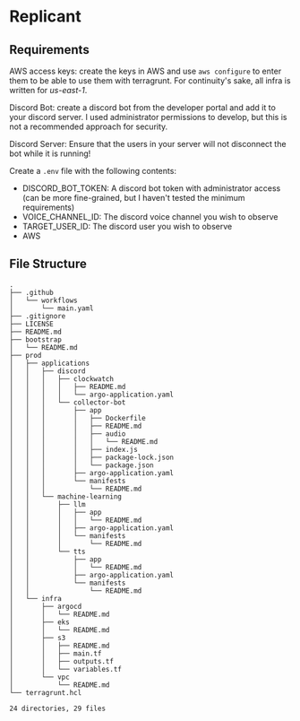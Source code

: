# Replicant


## Requirements
AWS access keys: create the keys in AWS and use `aws configure` to enter them to be able to use them with terragrunt.  For continuity's sake, all infra is written for _us-east-1_.

Discord Bot: create a discord bot from the developer portal and add it to your discord server.  I used administrator permissions to develop, but this is not a recommended approach for security.

Discord Server: Ensure that the users in your server will not disconnect the bot while it is running!

Create a `.env` file with the following contents:
* DISCORD_BOT_TOKEN: A discord bot token with administrator access (can be more fine-grained, but I haven't tested the minimum requirements)
* VOICE_CHANNEL_ID: The discord voice channel you wish to observe
* TARGET_USER_ID: The discord user you wish to observe
* AWS

## File Structure
```
.
├── .github
│   └── workflows
│       └── main.yaml
├── .gitignore
├── LICENSE
├── README.md
├── bootstrap
│   └── README.md
├── prod
│   ├── applications
│   │   ├── discord
│   │   │   ├── clockwatch
│   │   │   │   ├── README.md
│   │   │   │   └── argo-application.yaml
│   │   │   └── collector-bot
│   │   │       ├── app
│   │   │       │   ├── Dockerfile
│   │   │       │   ├── README.md
│   │   │       │   ├── audio
│   │   │       │   │   └── README.md
│   │   │       │   ├── index.js
│   │   │       │   ├── package-lock.json
│   │   │       │   └── package.json
│   │   │       ├── argo-application.yaml
│   │   │       └── manifests
│   │   │           └── README.md
│   │   └── machine-learning
│   │       ├── llm
│   │       │   ├── app
│   │       │   │   └── README.md
│   │       │   ├── argo-application.yaml
│   │       │   └── manifests
│   │       │       └── README.md
│   │       └── tts
│   │           ├── app
│   │           │   └── README.md
│   │           ├── argo-application.yaml
│   │           └── manifests
│   │               └── README.md
│   └── infra
│       ├── argocd
│       │   └── README.md
│       ├── eks
│       │   └── README.md
│       ├── s3
│       │   ├── README.md
│       │   ├── main.tf
│       │   ├── outputs.tf
│       │   └── variables.tf
│       └── vpc
│           └── README.md
└── terragrunt.hcl

24 directories, 29 files
```
